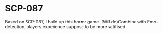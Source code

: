 # SCP-087
Based on SCP-087, I build up this horror game. (Will do)Combine with Emo-detection, players experience suppose to be more satifised.
